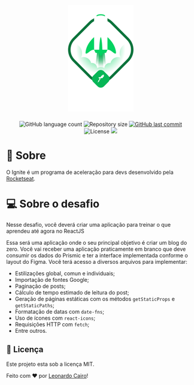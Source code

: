 <h1 align="center">
    <img alt="Ignite ReactJS" title="Ignite ReactJS" src="./.github/ignite.png" />
</h1>

<p align="center">
  <img alt="GitHub language count" src="https://img.shields.io/github/languages/count/leocairos/ignite-challenge-blog?color=%2304D361">

  <img alt="Repository size" src="https://img.shields.io/github/repo-size/leocairos/ignite-challenge-blog">

  <a href="https://github.com//leocairos/ignite-challenge-blog/commits/master">
    <img alt="GitHub last commit" src="https://img.shields.io/github/last-commit/leocairos/ignite-challenge-blog">
  </a>

  <img alt="License" src="https://img.shields.io/badge/license-MIT-brightgreen">

  <a href="https://www.linkedin.com/in/leonardo-cairo-54a74756/">
    <img src="https://img.shields.io/badge/LinkedIn-blue?style=flat&logo=linkedin&labelColor=blue">
  </a>
</p>

# 🚀 Sobre

O Ignite é um programa de aceleração para devs desenvolvido pela [Rocketseat](https://rocketseat.com.br/).


# 💻 Sobre o desafio

Nesse desafio, você deverá criar uma aplicação para treinar o que aprendeu até agora no ReactJS

Essa será uma aplicação onde o seu principal objetivo é criar um blog do zero. Você vai receber uma aplicação praticamente em branco que deve consumir os dados do Prismic e ter a interface implementada conforme o layout do Figma. Você terá acesso a diversos arquivos para implementar:

- Estilizações global, comun e individuais;
- Importação de fontes Google;
- Paginação de posts;
- Cálculo de tempo estimado de leitura do post;
- Geração de páginas estáticas com os métodos `getStaticProps` e `getStaticPaths`;
- Formatação de datas com `date-fns`;
- Uso de ícones com `react-icons`;
- Requisições HTTP com `fetch`;
- Entre outros.


## 📝 Licença

Este projeto esta sob a licença MIT.

Feito com ❤️ por [Leonardo Cairo](https://www.linkedin.com/in/leonardo-cairo-54a74756/)!
